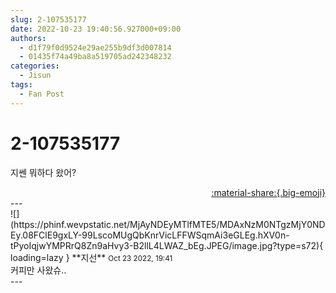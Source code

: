 ```yaml
---
slug: 2-107535177
date: 2022-10-23 19:40:56.927000+09:00
authors:
  - d1f79f0d9524e29ae255b9df3d007814
  - 01435f74a49ba8a519705ad242348232
categories:
  - Jisun
tags:
  - Fan Post
---
```


# 2-107535177

<div class="post-container" markdown="1">
<div class="content-container md-sidebar__scrollwrap" markdown="1">

지쎈 뭐하다 왔어?

</div>
</div>

<div style="text-align: right;" markdown="1">
<a href="https://weverse.io/fromis9/fanpost/2-107535177" style="text-align: right;">:material-share:{.big-emoji}</a>
</div>
---

<div class="comments-container md-sidebar__scrollwrap" markdown="1">
<div class="comment" markdown="1">
<div class='id-container' markdown="1">
![](https://phinf.wevpstatic.net/MjAyNDEyMTlfMTE5/MDAxNzM0NTgzMjY0NDEy.08FClE9gxLY-99LscoMUgQbKnrVicLFFWSqmAi3eGLEg.hXV0n-tPyoIqjwYMPRrQ8Zn9aHvy3-B2llL4LWAZ_bEg.JPEG/image.jpg?type=s72){ loading=lazy }
**<span class="artist">지선</span>** <small>Oct 23 2022, 19:41</small><br>
</div>
<div class='comment-body' markdown="1">
커피만 사왔슈..
</div>
</div>
</div>
---
